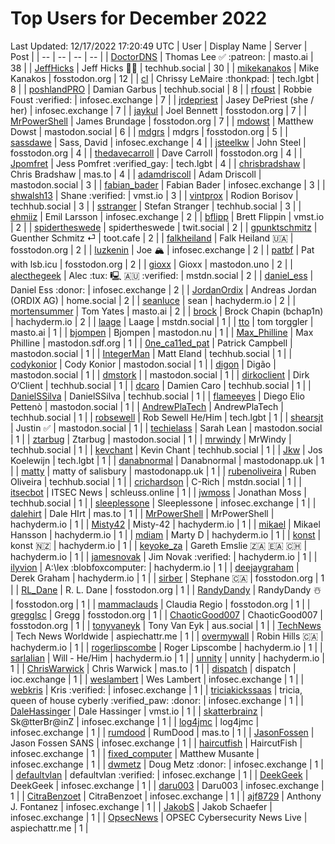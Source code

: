 # Top Users for December 2022
Last Updated: 12/17/2022 17:20:49 UTC
| User | Display Name | Server | Post |
| -- | -- | -- | -- |
| [DoctorDNS](https://masto.ai/@DoctorDNS) | Thomas Lee ✅ :patreon: | masto.ai | 38 |
| [JeffHicks](https://techhub.social/@JeffHicks) | Jeff Hicks 🐶🎼 | techhub.social | 30 |
| [mikekanakos](https://fosstodon.org/@mikekanakos) | Mike Kanakos | fosstodon.org | 12 |
| [cl](https://tech.lgbt/@cl) | Chrissy LeMaire :thonkpad: | tech.lgbt | 8 |
| [poshlandPRO](https://techhub.social/@poshlandPRO) | Damian Garbus | techhub.social | 8 |
| [rfoust](https://infosec.exchange/@rfoust) | Robbie Foust :verified: | infosec.exchange | 7 |
| [jrdepriest](https://infosec.exchange/@jrdepriest) | Jasey DePriest (she / her) | infosec.exchange | 7 |
| [jaykul](https://fosstodon.org/@jaykul) | Joel Bennett | fosstodon.org | 7 |
| [MrPowerShell](https://fosstodon.org/@MrPowerShell) | James Brundage | fosstodon.org | 7 |
| [mdowst](https://mastodon.social/@mdowst) | Matthew Dowst | mastodon.social | 6 |
| [mdgrs](https://fosstodon.org/@mdgrs) | mdgrs | fosstodon.org | 5 |
| [sassdawe](https://infosec.exchange/@sassdawe) | Sass, David | infosec.exchange | 4 |
| [jsteelkw](https://fosstodon.org/@jsteelkw) | John Steel | fosstodon.org | 4 |
| [thedavecarroll](https://fosstodon.org/@thedavecarroll) | Dave Carroll | fosstodon.org | 4 |
| [Jpomfret](https://tech.lgbt/@Jpomfret) | Jess Pomfret :verified_gay: | tech.lgbt | 4 |
| [chrisbradshaw](https://mas.to/@chrisbradshaw) | Chris Bradshaw | mas.to | 4 |
| [adamdriscoll](https://mastodon.social/@adamdriscoll) | Adam Driscoll | mastodon.social | 3 |
| [fabian_bader](https://infosec.exchange/@fabian_bader) | Fabian Bader | infosec.exchange | 3 |
| [shwalsh13](https://vmst.io/@shwalsh13) | Shane :verified: | vmst.io | 3 |
| [vintprox](https://techhub.social/@vintprox) | Rodion Borisov | techhub.social | 3 |
| [sstranger](https://techhub.social/@sstranger) | Stefan Stranger | techhub.social | 3 |
| [ehmiiz](https://infosec.exchange/@ehmiiz) | Emil Larsson | infosec.exchange | 2 |
| [bflipp](https://vmst.io/@bflipp) | Brett Flippin | vmst.io | 2 |
| [spidertheswede](https://twit.social/@spidertheswede) | spidertheswede | twit.social | 2 |
| [gpunktschmitz](https://toot.cafe/@gpunktschmitz) | Guenther Schmitz ⏎ | toot.cafe | 2 |
| [falkheiland](https://fosstodon.org/@falkheiland) | Falk Heiland 🇺🇦 | fosstodon.org | 2 |
| [luzkenin](https://infosec.exchange/@luzkenin) | Joe 🏔️ | infosec.exchange | 2 |
| [patbf](https://fosstodon.org/@patbf) | Pat with lsb.icu | fosstodon.org | 2 |
| [gioxx](https://mastodon.uno/@gioxx) | Gioxx | mastodon.uno | 2 |
| [alecthegeek](https://mstdn.social/@alecthegeek) | Alec :tux: 🖳 🇦🇺 :verified: | mstdn.social | 2 |
| [daniel_ess](https://infosec.exchange/@daniel_ess) | Daniel Ess :donor: | infosec.exchange | 2 |
| [JordanOrdix](https://home.social/@JordanOrdix) | Andreas Jordan (ORDIX AG) | home.social | 2 |
| [seanluce](https://hachyderm.io/@seanluce) | sean | hachyderm.io | 2 |
| [mortensummer](https://masto.ai/@mortensummer) | Tom Yates | masto.ai | 2 |
| [brock](https://hachyderm.io/@brock) | Brock Chapin (bchap1n) | hachyderm.io | 2 |
| [laage](https://mstdn.social/@laage) | Laage | mstdn.social | 1 |
| [tto](https://masto.ai/@tto) | tom torggler | masto.ai | 1 |
| [bjompen](https://mastodon.nu/@bjompen) | Bjompen | mastodon.nu | 1 |
| [Max_Philline](https://mastodon.sdf.org/@Max_Philline) | Max Philline | mastodon.sdf.org | 1 |
| [0ne_ca11ed_pat](https://mastodon.social/@0ne_ca11ed_pat) | Patrick Campbell | mastodon.social | 1 |
| [IntegerMan](https://techhub.social/@IntegerMan) | Matt Eland | techhub.social | 1 |
| [codykonior](https://mastodon.social/@codykonior) | Cody Konior | mastodon.social | 1 |
| [digon](https://mastodon.social/@digon) | Digão | mastodon.social | 1 |
| [dmstork](https://mastodon.social/@dmstork) |  | mastodon.social | 1 |
| [dirkoclient](https://techhub.social/@dirkoclient) | Dirk O‘Client | techhub.social | 1 |
| [dcaro](https://techhub.social/@dcaro) | Damien Caro | techhub.social | 1 |
| [DanielSSilva](https://techhub.social/@DanielSSilva) | DanielSSilva | techhub.social | 1 |
| [flameeyes](https://mastodon.social/@flameeyes) | Diego Elio Pettenò | mastodon.social | 1 |
| [AndrewPlaTech](https://techhub.social/@AndrewPlaTech) | AndrewPlaTech | techhub.social | 1 |
| [robsewell](https://tech.lgbt/@robsewell) | Rob Sewell He/Him | tech.lgbt | 1 |
| [shearsjt](https://mastodon.social/@shearsjt) | Justin ✅ | mastodon.social | 1 |
| [techielass](https://mastodon.social/@techielass) | Sarah Lean | mastodon.social | 1 |
| [ztarbug](https://mastodon.social/@ztarbug) | Ztarbug | mastodon.social | 1 |
| [mrwindy](https://techhub.social/@mrwindy) | MrWindy | techhub.social | 1 |
| [kevchant](https://techhub.social/@kevchant) | Kevin Chant | techhub.social | 1 |
| [Jkw](https://tech.lgbt/@Jkw) | Jos Koelewijn | tech.lgbt | 1 |
| [danabnormal](https://mastodonapp.uk/@danabnormal) | Danabnormal | mastodonapp.uk | 1 |
| [matty](https://mastodonapp.uk/@matty) | matty of salisbury | mastodonapp.uk | 1 |
| [rubenoliveira](https://techhub.social/@rubenoliveira) | Ruben Oliveira | techhub.social | 1 |
| [crichardson](https://mstdn.social/@crichardson) | C-Rich | mstdn.social | 1 |
| [itsecbot](https://schleuss.online/@itsecbot) | ITSEC News | schleuss.online | 1 |
| [jwmoss](https://techhub.social/@jwmoss) | Jonathan Moss | techhub.social | 1 |
| [sleeplessone](https://infosec.exchange/@sleeplessone) | Sleeplessone | infosec.exchange | 1 |
| [dalehirt](https://mas.to/@dalehirt) | Dale HIrt | mas.to | 1 |
| [MrPowerShell](https://hachyderm.io/@MrPowerShell) | MrPowerShell | hachyderm.io | 1 |
| [Misty42](https://hachyderm.io/@Misty42) | Misty-42 | hachyderm.io | 1 |
| [mikael](https://hachyderm.io/@mikael) | Mikael Hansson | hachyderm.io | 1 |
| [mdiam](https://hachyderm.io/@mdiam) | Marty D | hachyderm.io | 1 |
| [konst](https://hachyderm.io/@konst) | konst 🇳🇿 | hachyderm.io | 1 |
| [keyoke_za](https://hachyderm.io/@keyoke_za) | Gareth Emslie 🇿🇦 🇪🇦 🇨🇭 | hachyderm.io | 1 |
| [jamesnovak](https://hachyderm.io/@jamesnovak) | Jim Novak :verified: | hachyderm.io | 1 |
| [ilyvion](https://hachyderm.io/@ilyvion) | A:\lex :blobfoxcomputer: | hachyderm.io | 1 |
| [deejaygraham](https://hachyderm.io/@deejaygraham) | Derek Graham | hachyderm.io | 1 |
| [sirber](https://fosstodon.org/@sirber) | Stephane 🇨🇦 | fosstodon.org | 1 |
| [RL_Dane](https://fosstodon.org/@RL_Dane) | R. L. Dane | fosstodon.org | 1 |
| [RandyDandy](https://fosstodon.org/@RandyDandy) | RandyDandy ☃️ | fosstodon.org | 1 |
| [mammaclauds](https://fosstodon.org/@mammaclauds) | Claudia Regio | fosstodon.org | 1 |
| [gregglsc](https://fosstodon.org/@gregglsc) | Gregg | fosstodon.org | 1 |
| [ChaoticGood007](https://fosstodon.org/@ChaoticGood007) | ChaoticGood007 | fosstodon.org | 1 |
| [tonyvaneyk](https://aus.social/@tonyvaneyk) | Tony Van Eyk | aus.social | 1 |
| [TechNews](https://aspiechattr.me/@TechNews) | Tech News Worldwide | aspiechattr.me | 1 |
| [overmywall](https://hachyderm.io/@overmywall) | Robin Hills 🇨🇦 | hachyderm.io | 1 |
| [rogerlipscombe](https://hachyderm.io/@rogerlipscombe) | Roger Lipscombe | hachyderm.io | 1 |
| [sarlalian](https://hachyderm.io/@sarlalian) | Will - He/Him | hachyderm.io | 1 |
| [unnity](https://hachyderm.io/@unnity) | unnity | hachyderm.io | 1 |
| [ChrisWarwick](https://mas.to/@ChrisWarwick) | Chris Warwick | mas.to | 1 |
| [dispatch](https://ioc.exchange/@dispatch) | dispatch | ioc.exchange | 1 |
| [weslambert](https://infosec.exchange/@weslambert) | Wes Lambert | infosec.exchange | 1 |
| [webkris](https://infosec.exchange/@webkris) | Kris :verified: | infosec.exchange | 1 |
| [triciakickssaas](https://infosec.exchange/@triciakickssaas) | tricia, queen of house cyberly :verified_paw: :donor: | infosec.exchange | 1 |
| [DaleHassinger](https://vmst.io/@DaleHassinger) | Dale Hassinger | vmst.io | 1 |
| [skatterbrainz](https://infosec.exchange/@skatterbrainz) | Sk@tterBr@inZ | infosec.exchange | 1 |
| [log4jmc](https://infosec.exchange/@log4jmc) | log4jmc | infosec.exchange | 1 |
| [rumdood](https://mas.to/@rumdood) | RumDood | mas.to | 1 |
| [JasonFossen](https://infosec.exchange/@JasonFossen) | Jason Fossen SANS | infosec.exchange | 1 |
| [haircutfish](https://infosec.exchange/@haircutfish) | HaircutFish | infosec.exchange | 1 |
| [fixed_computer](https://infosec.exchange/@fixed_computer) | Matthew Musante | infosec.exchange | 1 |
| [dwmetz](https://infosec.exchange/@dwmetz) | Doug Metz :donor: | infosec.exchange | 1 |
| [defaultvlan](https://infosec.exchange/@defaultvlan) | defaultvlan :verified: | infosec.exchange | 1 |
| [DeekGeek](https://infosec.exchange/@DeekGeek) | DeekGeek | infosec.exchange | 1 |
| [daru003](https://infosec.exchange/@daru003) | Daru003 | infosec.exchange | 1 |
| [CitraBenzoet](https://infosec.exchange/@CitraBenzoet) | CitraBenzoet | infosec.exchange | 1 |
| [ajf8729](https://infosec.exchange/@ajf8729) | Anthony J. Fontanez | infosec.exchange | 1 |
| [JakobS](https://infosec.exchange/@JakobS) | Jakob Schaefer | infosec.exchange | 1 |
| [OpsecNews](https://aspiechattr.me/@OpsecNews) | OPSEC Cybersecurity News Live | aspiechattr.me | 1 |
